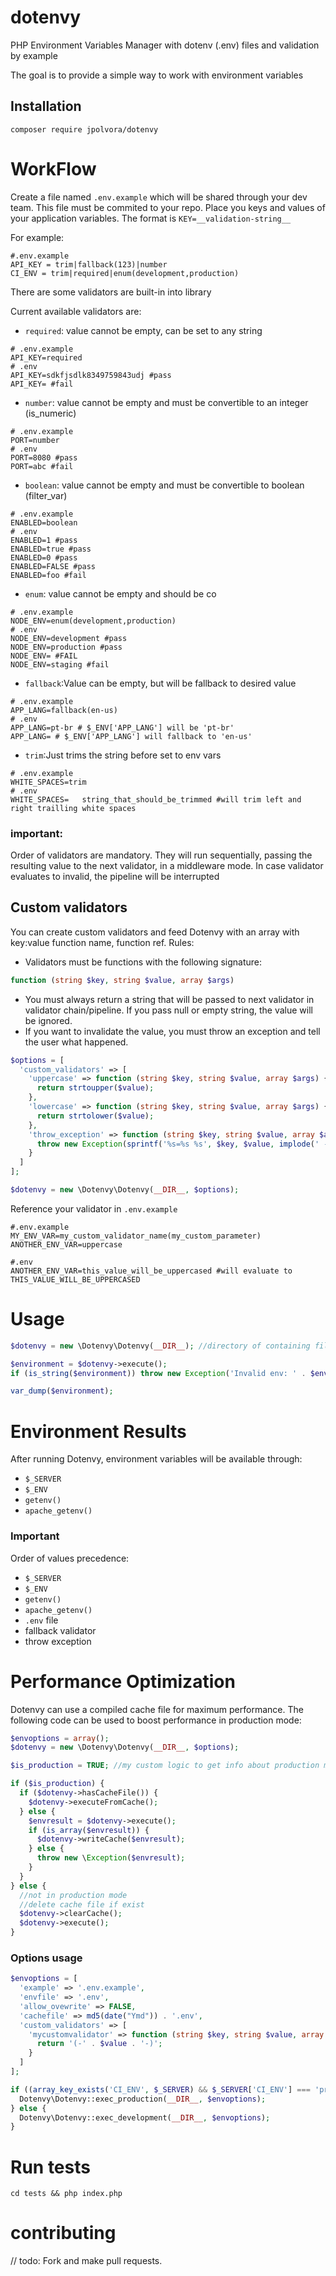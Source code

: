 # dotenvy

PHP Environment Variables Manager with dotenv (.env) files and validation by example

The goal is to provide a simple way to work with environment variables

## Installation

```shell
composer require jpolvora/dotenvy
```

# WorkFlow

Create a file named `.env.example` which will be shared through your dev team. This file must be commited to your repo.
Place you keys and values of your application variables.
The format is `KEY=__validation-string__`

For example:

```env
#.env.example
API_KEY = trim|fallback(123)|number
CI_ENV = trim|required|enum(development,production)
```

There are some validators are built-in into library

Current available validators are:

- `required`: value cannot be empty, can be set to any string

```shell
# .env.example
API_KEY=required
# .env
API_KEY=sdkfjsdlk8349759843udj #pass
API_KEY= #fail
```

- `number`: value cannot be empty and must be convertible to an integer (is_numeric)

```shell
# .env.example
PORT=number
# .env
PORT=8080 #pass
PORT=abc #fail
```

- `boolean`: value cannot be empty and must be convertible to boolean (filter_var)

```shell
# .env.example
ENABLED=boolean
# .env
ENABLED=1 #pass
ENABLED=true #pass
ENABLED=0 #pass
ENABLED=FALSE #pass
ENABLED=foo #fail
```

- `enum`: value cannot be empty and should be co

```shell
# .env.example
NODE_ENV=enum(development,production)
# .env
NODE_ENV=development #pass
NODE_ENV=production #pass
NODE_ENV= #FAIL
NODE_ENV=staging #fail
```

- `fallback`:Value can be empty, but will be fallback to desired value

```shell
# .env.example
APP_LANG=fallback(en-us)
# .env
APP_LANG=pt-br # $_ENV['APP_LANG'] will be 'pt-br'
APP_LANG= # $_ENV['APP_LANG'] will fallback to 'en-us'
```

- `trim`:Just trims the string before set to env vars

```shell
# .env.example
WHITE_SPACES=trim
# .env
WHITE_SPACES=   string_that_should_be_trimmed #will trim left and right trailling white spaces
```

### important:

Order of validators are mandatory. They will run sequentially, passing the resulting value to the next validator, in a middleware mode. In case validator evaluates to invalid, the pipeline will be interrupted

## Custom validators

You can create custom validators and feed Dotenvy with an array with key:value function name, function ref.
Rules:

- Validators must be functions with the following signature:

```php
function (string $key, string $value, array $args)
```

- You must always return a string that will be passed to next validator in validator chain/pipeline. If you pass null or empty string, the value will be ignored.
- If you want to invalidate the value, you must throw an exception and tell the user what happened.

```php
$options = [
  'custom_validators' => [
    'uppercase' => function (string $key, string $value, array $args) {
      return strtoupper($value);
    },
    'lowercase' => function (string $key, string $value, array $args) {
      return strtolower($value);
    },
    'throw_exception' => function (string $key, string $value, array $args) {
      throw new Exception(sprintf('%s=%s %s', $key, $value, implode(' - ', $args)));
    }
  ]
];

$dotenvy = new \Dotenvy\Dotenvy(__DIR__, $options);
```

Reference your validator in `.env.example`

```shell
#.env.example
MY_ENV_VAR=my_custom_validator_name(my_custom_parameter)
ANOTHER_ENV_VAR=uppercase
```

```shell
#.env
ANOTHER_ENV_VAR=this_value_will_be_uppercased #will evaluate to THIS_VALUE_WILL_BE_UPPERCASED
```

# Usage

```php
$dotenvy = new \Dotenvy\Dotenvy(__DIR__); //directory of containing files (.env and .env.example)

$environment = $dotenvy->execute();
if (is_string($environment)) throw new Exception('Invalid env: ' . $environment);

var_dump($environment);

```

# Environment Results

After running Dotenvy, environment variables will be available through:

- `$_SERVER`
- `$_ENV`
- `getenv()`
- `apache_getenv()`

### Important

Order of values precedence:

- `$_SERVER`
- `$_ENV`
- `getenv()`
- `apache_getenv()`
- `.env` file
- fallback validator
- throw exception

# Performance Optimization

Dotenvy can use a compiled cache file for maximum performance.
The following code can be used to boost performance in production mode:

```php
$envoptions = array();
$dotenvy = new \Dotenvy\Dotenvy(__DIR__, $options);

$is_production = TRUE; //my custom logic to get info about production mode

if ($is_production) {
  if ($dotenvy->hasCacheFile()) {
    $dotenvy->executeFromCache();
  } else {
    $envresult = $dotenvy->execute();
    if (is_array($envresult)) {
      $dotenvy->writeCache($envresult);
    } else {
      throw new \Exception($envresult);
    }
  }
} else {
  //not in production mode
  //delete cache file if exist
  $dotenvy->clearCache();
  $dotenvy->execute();
}

```

### Options usage

```php
$envoptions = [
  'example' => '.env.example',
  'envfile' => '.env',
  'allow_ovewrite' => FALSE,
  'cachefile' => md5(date("Ymd")) . '.env',
  'custom_validators' => [
    'mycustomvalidator' => function (string $key, string $value, array $args) {
      return '(-' . $value . '-)';
    }
  ]
];

if ((array_key_exists('CI_ENV', $_SERVER) && $_SERVER['CI_ENV'] === 'production')) {
  Dotenvy\Dotenvy::exec_production(__DIR__, $envoptions);
} else {
  Dotenvy\Dotenvy::exec_development(__DIR__, $envoptions);
}
```

# Run tests

```
cd tests && php index.php
```

# contributing

// todo:
Fork and make pull requests.
